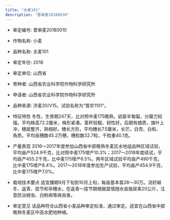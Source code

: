 ```yaml
---
title: "太麦101"
description: "晋审麦20180010"
---
```

* 审定编号:  晋审麦20180010

*  作物名称:  小麦

*  品种名称:  太麦101

*  审定年份:  2018

*  审定单位:  山西省

* 育种者:  山西省农业科学院作物科学研究所

*  申请者:  山西省农业科学院作物科学研究所

*  品种来源:  济麦20/V15。试验名称为“晋农1101”。

*  特征特性
冬性，生育期247天，比对照中麦175晚熟。幼苗半匍匐，分蘖力较强。平均株高72.2厘米，株形紧凑。茎秆较粗、韧性好。后期有蜡质，旗叶上冲，穗层整齐，熟相好。穗长方形，平均穗长7.5厘米，长芒。白壳、白粒、角质。平均亩穗数45.2万穗，穗粒数32.7粒，千粒重40.1克。

*  产量表现
2016～2017年度参加山西省中部晚熟冬麦区水地组品种区域试验，平均亩产524.9千克，比对照中麦175增产10.3%；2017～2018年度续试，平均亩产455.2千克，比中麦175增产6.5%。两年区域试验平均亩产490千克，比中麦175增产8.4%。2017～2018年度参加生产试验，平均亩产454.9千克，比中麦175增产7.0%。

*  栽培技术要点
适宜播期9月下旬到10月上旬，每亩基本苗28～30万。浇好越冬、返青、拔节和孕穗水，在返青～拔节期根据苗情随水亩施尿素20公斤，注意防治蚜虫、白粉病等病虫害。

*  审定意见
该品种符合山西省小麦品种审定标准，通过审定。适宜在山西省中部晚熟冬麦区中高水肥地种植。
